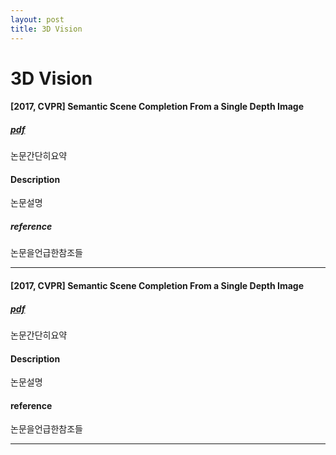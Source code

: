 ```yaml
---
layout: post
title: 3D Vision
---
```

3D Vision
=============
#### **[2017, CVPR] Semantic Scene Completion From a Single Depth Image** 
##### [pdf](https://arxiv.org/abs/1611.08974)
논문간단히요약  

#### **Description**
논문설명

##### **reference**
논문을언급한참조들
* * *
#### **[2017, CVPR] Semantic Scene Completion From a Single Depth Image** 
##### [pdf](https://arxiv.org/abs/1611.08974)
논문간단히요약

#### **Description**
논문설명

#### **reference**
논문을언급한참조들
* * *
